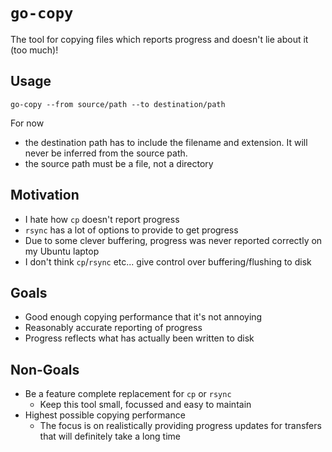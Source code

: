 # `go-copy`

The tool for copying files which reports
progress and doesn't lie about it (too much)!

## Usage

```shell
go-copy --from source/path --to destination/path
```

For now

- the destination path has to include
    the filename and extension. It will never
    be inferred from the source path.
- the source path must be a file, not a directory

## Motivation

- I hate how `cp` doesn't report progress
- `rsync` has a lot of options to provide to get progress
- Due to some clever buffering, progress was never reported correctly on my Ubuntu laptop
- I don't think `cp`/`rsync` etc... give control over buffering/flushing to disk

## Goals

- Good enough copying performance that it's not annoying
- Reasonably accurate reporting of progress 
- Progress reflects what has actually been written to disk

## Non-Goals

- Be a feature complete replacement for `cp` or `rsync`
    - Keep this tool small, focussed and easy to maintain
- Highest possible copying performance
    - The focus is on realistically providing progress updates
      for transfers that will definitely take a long time
